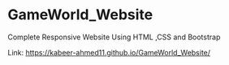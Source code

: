 # GameWorld_Website
Complete Responsive Website Using HTML ,CSS and Bootstrap


Link: https://kabeer-ahmed11.github.io/GameWorld_Website/
